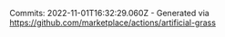 Commits: 2022-11-01T16:32:29.060Z - Generated via https://github.com/marketplace/actions/artificial-grass
<br>
